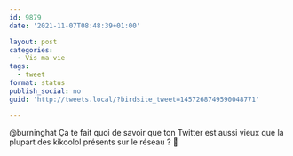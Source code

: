 ```yaml
---
id: 9879
date: '2021-11-07T08:48:39+01:00'

layout: post
categories:
  - Vis ma vie
tags:
  - tweet
format: status
publish_social: no
guid: 'http://tweets.local/?birdsite_tweet=1457268749590048771'

---
```


@burninghat Ça te fait quoi de savoir que ton Twitter est aussi vieux que la plupart des kikoolol présents sur le réseau ? 🙂